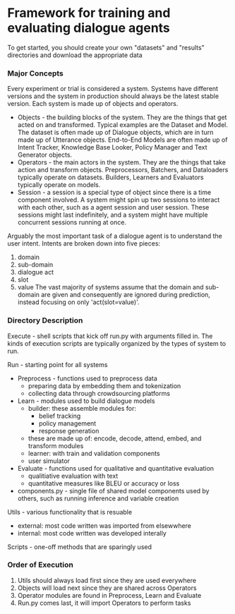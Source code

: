# Framework for training and evaluating dialogue agents

To get started, you should create your own "datasets" and "results" directories and download the appropriate data

### Major Concepts
Every experiment or trial is considered a system.  Systems have different versions and the system in production should always be the latest stable version.
Each system is made up of objects and operators.
  * Objects - the building blocks of the system.  They are the things that get acted on and transformed.  Typical examples are the Dataset and Model.  The dataset is often made up of Dialogue objects, which are in turn made up of Utterance objects.  End-to-End Models are often made up of Intent Tracker, Knowledge Base Looker, Policy Manager and Text Generator objects.
  * Operators - the main actors in the system.  They are the things that take action and transform objects.  Preprocessors, Batchers, and Dataloaders typically operate on datasets.  Builders, Learners and Evaluators typically operate on models.
  * Session - a session is a special type of object since there is a time component involved.  A system might spin up two sessions to interact with each other, such as a agent session and user session.  These sessions might last indefinitely, and a system might have multiple concurrent sessions running at once.

Arguably the most important task of a dialogue agent is to understand the user intent.  Intents are broken down into five pieces:
  1. domain
  2. sub-domain
  3. dialogue act
  4. slot
  5. value
The vast majority of systems assume that the domain and sub-domain are given and consequently are ignored during prediction, instead focusing on only 'act(slot=value)'.

### Directory Description
Execute - shell scripts that kick off run.py with arguments filled in.  The kinds of execution scripts are typically organized by the types of system to run.

Run - starting point for all systems
  * Preprocess - functions used to preprocess data
      - preparing data by embedding them and tokenization
      - collecting data through crowdsourcing platforms
  * Learn - modules used to build dialogue models
      - builder: these assemble modules for:
        - belief tracking
        - policy management
        - response generation
      - these are made up of: encode, decode, attend, embed, and transform modules
      - learner: with train and validation components
      - user simulator
  * Evaluate - functions used for qualitative and quantitative evaluation
      - qualitiative evaluation with text
      - quantitative measures like BLEU or accuracy or loss
  * components.py - single file of shared model components used by others, such as running inference and variable creation

Utils - various functionality that is resuable
  * external: most code written was imported from elsewwhere
  * internal: most code written was developed interally

Scripts - one-off methods that are sparingly used

### Order of Execution
  1. Utils should always load first since they are used everywhere
  2. Objects will load next since they are shared across Operators
  3. Operator modules are found in Preprocess, Learn and Evaluate
  4. Run.py comes last, it will import Operators to perform tasks
